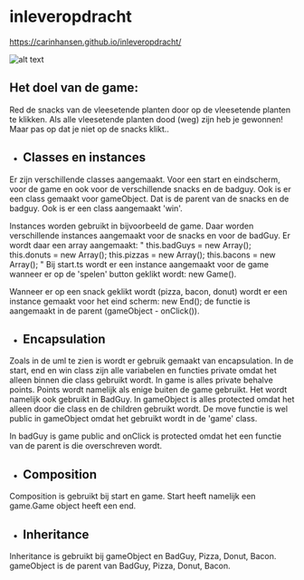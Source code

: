 # inleveropdracht

https://carinhansen.github.io/inleveropdracht/


[logo]: https://github.com/carinhansen/inleveropdracht/blob/master/docs/images/uml.png "uml"
![alt text][logo]

<h2>Het doel van de game:</h2>

Red de snacks van de vleesetende planten door op de vleesetende planten te klikken. Als alle vleesetende planten dood (weg) zijn heb je gewonnen!
Maar pas op dat je niet op de snacks klikt..

- <h2>Classes en instances</h2>

Er zijn verschillende classes aangemaakt. Voor een start en eindscherm, voor de game en ook voor de verschillende snacks en de badguy. Ook is er een class gemaakt voor gameObject. Dat is de parent van de snacks en de badguy. Ook is er een class aangemaakt 'win'.

Instances worden gebruikt in bijvoorbeeld de game. Daar worden verschillende instances aangemaakt voor de snacks en voor de badGuy. Er wordt daar een array aangemaakt:
        "
        this.badGuys = new Array<badGuy>();
        this.donuts = new Array<Donut>();
        this.pizzas = new Array<Pizza>();
        this.bacons = new Array<Bacon>();
        "
Bij start.ts wordt er een instance aangemaakt voor de game wanneer er op de 'spelen' button geklikt wordt: new Game().

Wanneer er op een snack geklikt wordt (pizza, bacon, donut) wordt er een instance gemaakt voor het eind scherm: new End(); de functie is aangemaakt in de parent (gameObject - onClick()).

- <h2>Encapsulation</h2>

Zoals in de uml te zien is wordt er gebruik gemaakt van encapsulation.
In de start, end en win class zijn alle variabelen en functies private omdat het alleen binnen die class gebruikt wordt.
In game is alles private behalve points. Points wordt namelijk als enige buiten de game gebruikt. Het wordt namelijk ook gebruikt in BadGuy. 
In gameObject is alles protected omdat het alleen door die class en de children gebruikt wordt. De move functie is wel public in gameObject omdat het gebruikt wordt in de 'game' class.

In badGuy is game public and onClick is protected omdat het een functie van de parent is die overschreven wordt.


- <h2>Composition</h2>

Composition is gebruikt bij start en game. Start heeft namelijk een game.Game object heeft een end.

- <h2>Inheritance</h2>

Inheritance is gebruikt bij gameObject en BadGuy, Pizza, Donut, Bacon.
gameObject is de parent van BadGuy, Pizza, Donut, Bacon.

